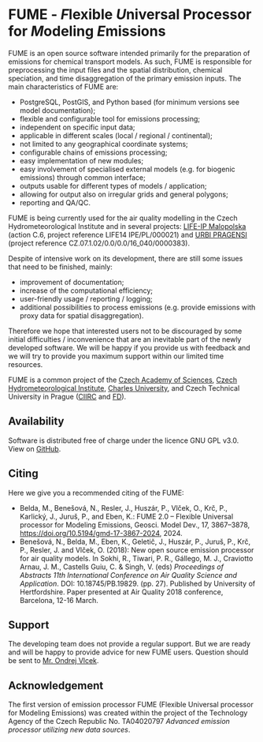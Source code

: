 # FUME - *F*lexible *U*niversal Processor for *M*odeling *E*missions
FUME is an open source software intended primarily for the preparation of emissions for chemical transport models. As such, FUME is responsible for preprocessing the input files and the spatial distribution, chemical speciation, and time disaggregation of the primary emission inputs. The main characteristics of FUME are:
* PostgreSQL, PostGIS, and Python based (for minimum versions see model documentation);
* flexible and configurable tool for emissions processing; 
* independent on specific input data;
* applicable in different scales (local / regional / continental);
* not limited to any geographical coordinate systems;
* configurable chains of emissions processing;
* easy implementation of new modules;
* easy involvement of specialised external models (e.g. for biogenic emissions) through common interface;
* outputs usable for different types of models / application;
* allowing for output also on irregular grids and general polygons;
* reporting and QA/QC.

FUME is being currently used for the air quality modelling in the Czech Hydrometeorological Institute and in several projects: [LIFE-IP Malopolska](https://powietrze.malopolska.pl/en/life-ip/) (action C.6, project reference LIFE14 IPE/PL/000021) and [URBI PRAGENSI](https://www.mff.cuni.cz/to.en/verejnost/konalo-se/2018-01-urbi/) (project reference CZ.07.1.02/0.0/0.0/16_040/0000383).

Despite of intensive work on its development, there are still some issues that need to be finished, mainly:
* improvement of documentation;
* increase of the computational efficiency;
* user-friendly usage / reporting / logging;
* additional possibilities to process emissions (e.g. provide emissions with proxy data for spatial disaggregation).

Therefore we hope that interested users not to be discouraged by some initial difficulties / inconvenience that are an inevitable part of the newly developed software. We will be happy if you  provide us with feedback and we will try to provide you maximum support within our limited time resources.

FUME is a common project of the [Czech Academy of Sciences](http://www.ustavinformatiky.cz/?id_jazyk=en&id_stranky=), [Czech Hydrometeorological Institute](http://portal.chmi.cz/), [Charles University](http://kfa.mff.cuni.cz/?lang=en), and Czech Technical University in Prague ([CIIRC](https://www.ciirc.cvut.cz/) and [FD](https://www.fd.cvut.cz/english/)).

## Availability
Software is distributed free of charge under the licence GNU GPL v3.0. View on [GitHub](https://github.com/FUME-dev/fume).

## Citing
Here we give you a recommended citing of the FUME:
* Belda, M., Benešová, N., Resler, J., Huszár, P., Vlček, O., Krč, P., Karlický, J., Juruš, P., and Eben, K.: FUME 2.0 – Flexible Universal processor for Modeling Emissions, Geosci. Model Dev., 17, 3867–3878, https://doi.org/10.5194/gmd-17-3867-2024, 2024.
* Benešová, N., Belda, M., Eben, K., Geletič, J., Huszár, P., Juruš, P., Krč, P., Resler, J. and Vlček, O. (2018): New open source emission processor for air quality models. In Sokhi, R., Tiwari, P. R., Gállego, M. J., Craviotto Arnau, J. M., Castells Guiu, C. & Singh, V. (eds) *Proceedings of Abstracts 11th International Conference on Air Quality Science and Application*. DOI: 10.18745/PB.19829. (pp. 27). Published by University of Hertfordshire. Paper presented at Air Quality 2018 conference, Barcelona, 12-16 March.

## Support
The developing team does not provide a regular support. But we are ready and will be happy to provide advice for new FUME users. Question should be sent to [Mr. Ondrej Vlcek](mailto:ondrej.vlcek@chmi.cz). 


## Acknowledgement
The first version of emission processor FUME (Flexible Universal processor for Modeling Emissions) was created within the project of the Technology Agency of the Czech Republic No. TA04020797 *Advanced emission processor utilizing new data sources*. 
